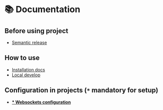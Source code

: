 # 📚 Documentation

## Before using project
- [Semantic release](./docs/semantic-release.md)

## How to use
- [Installation docs](./docs/installation.md)
- [Local develop](./docs/local-dev.md)

## Configuration in projects (`*` mandatory for setup)

- [__* Websockets configuration__](./src/shared/libs/websockets/readme.md)